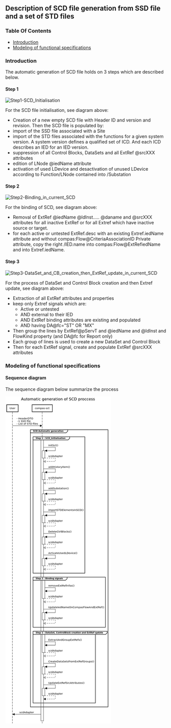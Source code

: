 ## Description of SCD file generation from SSD file and a set of STD files

### Table Of Contents

* [Introduction](#introduction)
* [Modeling of functional specifications](#modeling-of-functional-specifications)

### Introduction
The automatic generation of SCD file holds on 3 steps which are described below.

#### Step 1

<img width="728" alt="Step1-SCD_Initialisation" src="https://user-images.githubusercontent.com/76168202/164478938-0390c05e-ba30-4157-ac8a-dc46189f2f23.PNG">

For the SCD file initialisation, see diagram above:

- Creation of a new empty SCD file with Header ID and version and revision. Then the SCD file is populated by:
- import of the SSD file associated with a Site
- import of the STD files associated with the functions for a given system version. A system version defines a qualified set of ICD. And each ICD describes an IED for an IED version.
- suppression of all Control Blocks, DataSets and all ExtRef @srcXXX attributes
- edition of LNode @iedName attribute
- activation of used LDevice and desactivation of unused LDevice according to Function/LNode contained into /Substation


#### Step 2

<img width="436" alt="Step2-Binding_in_current_SCD" src="https://user-images.githubusercontent.com/76168202/164479312-45065d53-7d69-45ec-8c0e-ff97945952dd.PNG">

For the binding of SCD, see diagram above:

- Removal of ExtRef @iedName @ldInst..... @daname and @srcXXX attributes for all inactive ExtRef or for all Extref which have inactive source or target.
- for each active or untested ExtRef.desc with an existing Extref.iedName attribute and without compas:Flow@CriteriaAssociationID Private attribute, copy the right /IED.name into compas:Flow@ExtRefiedName and into Extref.iedName.


#### Step 3

<img width="791" alt="Step3-DataSet_and_CB_creation_then_ExtRef_update_in_current_SCD" src="https://user-images.githubusercontent.com/76168202/164479442-4245a86a-71b3-4b39-a253-f2e0ae75522e.PNG">

For the process of DataSet and Control Block creation and then Extref update, see diagram above:

- Extraction of all ExtRef attributes and properties
- keep only Extref signals which are:
  - Active or untested
  - AND external to their IED
  - AND ExtRef binding attributes are existing and populated
  - AND having DA@fc="ST" OR "MX"
- Then group the lines by ExtRef@pServT and @iedName and @ldInst and FlowKind property (and DA@fc for Report only)
- Each group of lines is used to create a new DataSet and Control Block
- Then for each ExtRef signal, create and populate ExtRef @srcXXX attributes

### Modeling of functional specifications
#### Sequence diagram
The sequence diagram below summarize the process

![img_2.png](img.png)

